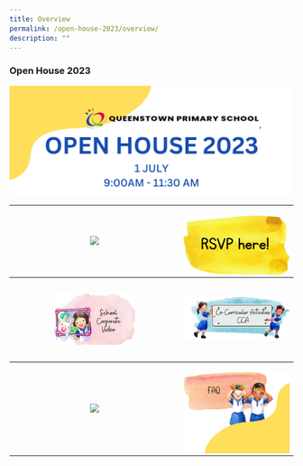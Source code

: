```yaml
---
title: Overview
permalink: /open-house-2023/overview/
description: ""
---
```

### **Open House 2023**

![](/images/Open%20House%202023/oh23-header.png)

<table style="width:100%">
	<tbody><tr>
			<th style="width:20%">
<p><a href="/open-house-2023/schedule/">
<img src="/images/Open%20House%202023/oh23-schedule.png" style="width:80%">
</a></p>
		</th><th style="width:60%">
<p><a href="/open-house-2023/rsvp/">
<img align="right" src="/images/Open%20House%202023/oh23-rsvp.png" style="width:100%">
	</a></p></th></tr>
		<tr style="height:150px">
				<th style="width:50%">
<p><a href="/open-house-2023/corpvideo/">
<img src="/images/Open%20House%202023/oh23-schcorpvideo1.png" style="width:50%">
</a></p>
		</th><th style="width:70%">
<p><a href="/open-house-2023/cca/">
<img src="/images/Open%20House%202023/oh23-cca.png" style="width:120%">
	</a></p></th></tr>
		<tr>
		<th style="width:60%">
<p><a href="/open-house-2023/facilities/">
<img src="/images/Open%20House%202023/oh23-facilities1.png" style="width:80%">
</a></p>
		</th><th style="width:40%">
<p><a href="/open-house-2023/faq/">
<img align="right" src="/images/Open%20House%202023/oh23-faq.png" style="width:100%">
	</a></p></th></tr>
</tbody></table>